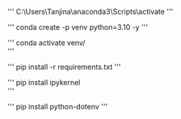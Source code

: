 '''
C:\Users\Tanjina\anaconda3\Scripts\activate
'''

'''
conda create -p venv python=3.10 -y
'''

'''
conda activate venv/   
'''

'''
pip install -r requirements.txt
'''

'''
pip install ipykernel  
'''

'''
pip install python-dotenv
'''

